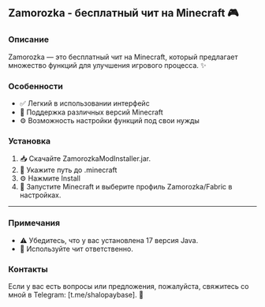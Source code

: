 ## Zamorozka - бесплатный чит на Minecraft 🎮

### Описание
Zamorozka — это бесплатный чит на Minecraft, который предлагает множество функций для улучшения игрового процесса. ✨

### Особенности
- ✅ Легкий в использовании интерфейс
- 🔄 Поддержка различных версий Minecraft
- ⚙️ Возможность настройки функций под свои нужды

### Установка
1. 📥 Скачайте ZamorozkaModInstaller.jar.
2. 📂 Укажите путь до .minecraft
3. ⚙️ Нажмите Install
4. 🚀 Запустите Minecraft и выберите профиль Zamorozka/Fabric в настройках.

---

### Примечания
- ⚠️ Убедитесь, что у вас установлена 17 версия Java.
- 🤝 Используйте чит ответственно.

### Контакты
Если у вас есть вопросы или предложения, пожалуйста, свяжитесь со мной в Telegram: [t.me/shalopaybase]. 📧
